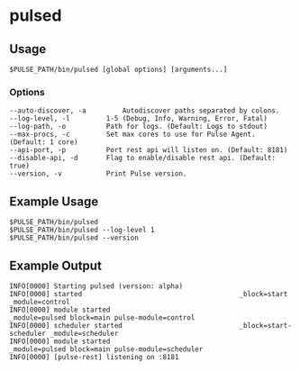 <!--
http://www.apache.org/licenses/LICENSE-2.0.txt


Copyright 2015 Intel Corporation

Licensed under the Apache License, Version 2.0 (the "License");
you may not use this file except in compliance with the License.
You may obtain a copy of the License at

    http://www.apache.org/licenses/LICENSE-2.0

Unless required by applicable law or agreed to in writing, software
distributed under the License is distributed on an "AS IS" BASIS,
WITHOUT WARRANTIES OR CONDITIONS OF ANY KIND, either express or implied.
See the License for the specific language governing permissions and
limitations under the License.
-->

# pulsed

## Usage
```
$PULSE_PATH/bin/pulsed [global options] [arguments...]
```

### Options
```
--auto-discover, -a 		Autodiscover paths separated by colons.
--log-level, -l			1-5 (Debug, Info, Warning, Error, Fatal)
--log-path, -o			Path for logs. (Default: Logs to stdout)
--max-procs, -c			Set max cores to use for Pulse Agent. (Default: 1 core)
--api-port, -p			Port rest api will listen on. (Default: 8181)
--disable-api, -d		Flag to enable/disable rest api. (Default: true)
--version, -v			Print Pulse version. 
```

## Example Usage
```
$PULSE_PATH/bin/pulsed
$PULSE_PATH/bin/pulsed --log-level 1 
$PULSE_PATH/bin/pulsed --version
```

## Example Output
```
INFO[0000] Starting pulsed (version: alpha)
INFO[0000] started                                       _block=start _module=control
INFO[0000] module started                                _module=pulsed block=main pulse-module=control
INFO[0000] scheduler started                             _block=start-scheduler _module=scheduler
INFO[0000] module started                                _module=pulsed block=main pulse-module=scheduler
INFO[0000] [pulse-rest] listening on :8181
```

